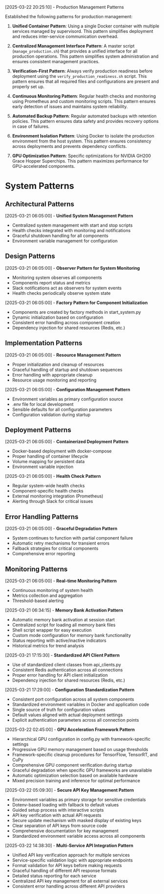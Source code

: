 [2025-03-22 20:25:10] - Production Management Patterns

Established the following patterns for production management:

1. **Unified Container Pattern**: Using a single Docker container with multiple services managed by supervisord. This pattern simplifies deployment and reduces inter-service communication overhead.

2. **Centralized Management Interface Pattern**: A master script (`manage_production.sh`) that provides a unified interface for all production operations. This pattern simplifies system administration and ensures consistent management practices.

3. **Verification-First Pattern**: Always verify production readiness before deployment using the `verify_production_readiness.sh` script. This pattern ensures that all required files and configurations are present and properly set up.

4. **Continuous Monitoring Pattern**: Regular health checks and monitoring using Prometheus and custom monitoring scripts. This pattern ensures early detection of issues and maintains system reliability.

5. **Automated Backup Pattern**: Regular automated backups with retention policies. This pattern ensures data safety and provides recovery options in case of failures.

6. **Environment Isolation Pattern**: Using Docker to isolate the production environment from the host system. This pattern ensures consistency across deployments and prevents dependency conflicts.

7. **GPU Optimization Pattern**: Specific optimizations for NVIDIA GH200 Grace Hopper Superchips. This pattern maximizes performance for GPU-accelerated components.


# System Patterns

## Architectural Patterns

[2025-03-21 06:05:00] - **Unified System Management Pattern**
- Centralized system management with start and stop scripts
- Health checks integrated with monitoring and notifications
- Graceful shutdown handling for all components
- Environment variable management for configuration

## Design Patterns

[2025-03-21 06:05:00] - **Observer Pattern for System Monitoring**
- Monitoring system observes all components
- Components report status and metrics
- Slack notifications act as observers for system events
- Health checks periodically observe system state

[2025-03-21 06:05:00] - **Factory Pattern for Component Initialization**
- Components are created by factory methods in start_system.py
- Dynamic initialization based on configuration
- Consistent error handling across component creation
- Dependency injection for shared resources (Redis, etc.)

## Implementation Patterns

[2025-03-21 06:05:00] - **Resource Management Pattern**
- Proper initialization and cleanup of resources
- Graceful handling of startup and shutdown sequences
- Error handling with appropriate cleanup
- Resource usage monitoring and reporting

[2025-03-21 06:05:00] - **Configuration Management Pattern**
- Environment variables as primary configuration source
- .env file for local development
- Sensible defaults for all configuration parameters
- Configuration validation during startup

## Deployment Patterns

[2025-03-21 06:05:00] - **Containerized Deployment Pattern**
- Docker-based deployment with docker-compose
- Proper handling of container lifecycle
- Volume mapping for persistent data
- Environment variable injection

[2025-03-21 06:05:00] - **Health Check Pattern**
- Regular system-wide health checks
- Component-specific health checks
- External monitoring integration (Prometheus)
- Alerting through Slack for critical issues

## Error Handling Patterns

[2025-03-21 06:05:00] - **Graceful Degradation Pattern**
- System continues to function with partial component failure
- Automatic retry mechanisms for transient errors
- Fallback strategies for critical components
- Comprehensive error reporting

## Monitoring Patterns

[2025-03-21 06:05:00] - **Real-time Monitoring Pattern**
- Continuous monitoring of system health
- Metrics collection and aggregation
- Threshold-based alerting

[2025-03-21 06:34:15] - **Memory Bank Activation Pattern**
- Automatic memory bank activation at session start
- Centralized script for loading all memory bank files
- Shell script wrapper for easy execution
- Custom mode configuration for memory bank functionality
- Status reporting with active/inactive indicators
- Historical metrics for trend analysis

[2025-03-21 17:15:30] - **Standardized API Client Pattern**
- Use of standardized client classes from api_clients.py
- Consistent Redis authentication across all connections
- Proper error handling for API client initialization
- Dependency injection for shared resources (Redis, etc.)

[2025-03-21 17:29:00] - **Configuration Standardization Pattern**
- Consistent port configuration across all system components
- Standardized environment variables in Docker and application code
- Single source of truth for configuration values
- Default values aligned with actual deployment settings
- Explicit authentication parameters across all connection points

[2025-03-22 02:45:00] - **GPU Acceleration Framework Pattern**
- Hierarchical GPU configuration in config.py with framework-specific settings
- Progressive GPU memory management based on usage thresholds
- Framework-specific cleanup procedures for TensorFlow, TensorRT, and CuPy
- Comprehensive GPU component verification during startup
- Graceful degradation when specific GPU frameworks are unavailable
- Automatic optimization selection based on available hardware
- Mixed precision training and inference for optimal performance

[2025-03-22 05:09:30] - **Secure API Key Management Pattern**
- Environment variables as primary storage for sensitive credentials
- Dotenv-based loading with fallback to default values
- Guided setup process with interactive scripts
- API key verification with actual API requests
- Secure update mechanism with masked display of existing keys
- Clear separation of API keys from source code
- Comprehensive documentation for key management
- Standardized environment variable access across all components

[2025-03-22 14:38:30] - **Multi-Service API Integration Pattern**
- Unified API key verification approach for multiple services
- Service-specific validation logic with appropriate endpoints
- Format validation for API keys before making requests
- Graceful handling of different API response formats
- Detailed status reporting for each service
- Centralized API key management for all external services
- Consistent error handling across different API providers


